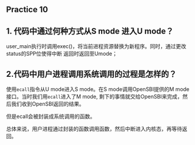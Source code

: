 ## Practice 10

## 1. 代码中通过何种方式从S mode 进入U mode？

user_main执行时调用exec()，将当前进程资源替换为新程序。同时，通过更改status的SPP位使得中断 返回时返回至Umode；

## 2.代码中用户进程调用系统调用的过程是怎样的？

使用`ecall`指令从U mode进入S mode。在S mode调用OpenSBI提供的M mode接口。当时我们用`ecall`进入了M mode, 剩下的事情就交给OpenSBI来完成，然后我们收到OpenSBI返回的结果。

但是ecall会被封装成系统调用的函数。

总体来说，用户进程通过封装的函数调用函数，然后中断进入内核态，再等待返回。